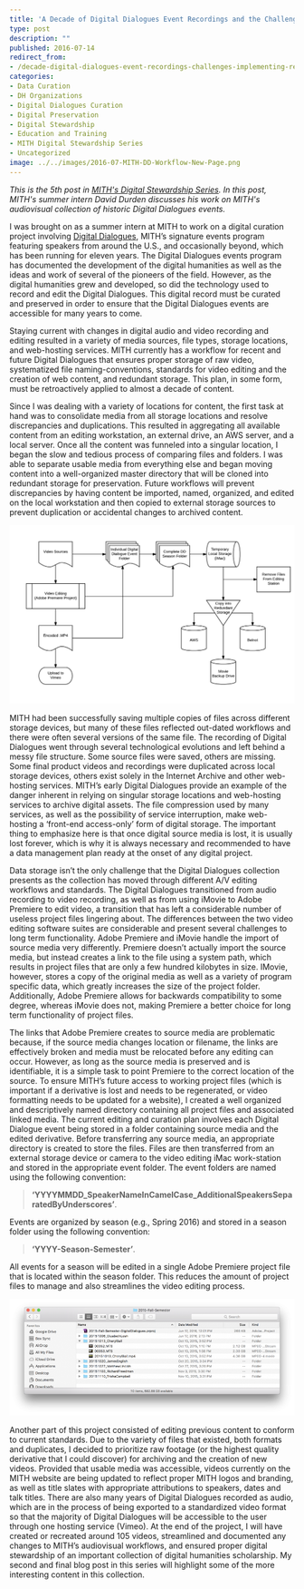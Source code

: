 ```yaml
---
title: 'A Decade of Digital Dialogues Event Recordings and the Challenges of Implementing a Retroactive Digital Asset Management Plan'
type: post
description: ""
published: 2016-07-14
redirect_from: 
- /decade-digital-dialogues-event-recordings-challenges-implementing-retroactive-digital-asset-management-plan/
categories:
- Data Curation
- DH Organizations
- Digital Dialogues Curation
- Digital Preservation
- Digital Stewardship
- Education and Training
- MITH Digital Stewardship Series
- Uncategorized
image: ../../images/2016-07-MITH-DD-Workflow-New-Page.png
---
```

_This is the 5th post in [MITH's Digital Stewardship Series](http://mith.umd.edu/tag/mith-digital-stewardship-series/). In this post, MITH's summer intern David Durden discusses his work on MITH's audiovisual collection of historic Digital Dialogues events._

I was brought on as a summer intern at MITH to work on a digital curation project involving [Digital Dialogues](http://mith.umd.edu/digital-dialogues/), MITH’s signature events program featuring speakers from around the U.S., and occasionally beyond, which has been running for eleven years. The Digital Dialogues events program has documented the development of the digital humanities as well as the ideas and work of several of the pioneers of the field. However, as the digital humanities grew and developed, so did the technology used to record and edit the Digital Dialogues. This digital record must be curated and preserved in order to ensure that the Digital Dialogues events are accessible for many years to come.

Staying current with changes in digital audio and video recording and editing resulted in a variety of media sources, file types, storage locations, and web-hosting services. MITH currently has a workflow for recent and future Digital Dialogues that ensures proper storage of raw video, systematized file naming-conventions, standards for video editing and the creation of web content, and redundant storage. This plan, in some form, must be retroactively applied to almost a decade of content.

Since I was dealing with a variety of locations for content, the first task at hand was to consolidate media from all storage locations and resolve discrepancies and duplications. This resulted in aggregating all available content from an editing workstation, an external drive, an AWS server, and a local server. Once all the content was funneled into a singular location, I began the slow and tedious process of comparing files and folders. I was able to separate usable media from everything else and began moving content into a well-organized master directory that will be cloned into redundant storage for preservation. Future workflows will prevent discrepancies by having content be imported, named, organized, and edited on the local workstation and then copied to external storage sources to prevent duplication or accidental changes to archived content.

![An example of the future data flow for Digital Dialogues videos](../../images/2016-07-MITH-DD-Workflow-New-Page.png)

MITH had been successfully saving multiple copies of files across different storage devices, but many of these files reflected out-dated workflows and there were often several versions of the same file. The recording of Digital Dialogues went through several technological evolutions and left behind a messy file structure. Some source files were saved, others are missing. Some final product videos and recordings were duplicated across local storage devices, others exist solely in the Internet Archive and other web-hosting services. MITH’s early Digital Dialogues provide an example of the danger inherent in relying on singular storage locations and web-hosting services to archive digital assets. The file compression used by many services, as well as the possibility of service interruption, make web-hosting a ‘front-end access-only’ form of digital storage. The important thing to emphasize here is that once digital source media is lost, it is usually lost forever, which is why it is always necessary and recommended to have a data management plan ready at the onset of any digital project.

Data storage isn’t the only challenge that the Digital Dialogues collection presents as the collection has moved through different A/V editing workflows and standards. The Digital Dialogues transitioned from audio recording to video recording, as well as from using iMovie to Adobe Premiere to edit video, a transition that has left a considerable number of useless project files lingering about. The differences between the two video editing software suites are considerable and present several challenges to long term functionality. Adobe Premiere and iMovie handle the import of source media very differently. Premiere doesn’t actually import the source media, but instead creates a link to the file using a system path, which results in project files that are only a few hundred kilobytes in size. IMovie, however, stores a copy of the original media as well as a variety of program specific data, which greatly increases the size of the project folder. Additionally, Adobe Premiere allows for backwards compatibility to some degree, whereas iMovie does not, making Premiere a better choice for long term functionality of project files.

The links that Adobe Premiere creates to source media are problematic because, if the source media changes location or filename, the links are effectively broken and media must be relocated before any editing can occur. However, as long as the source media is preserved and is identifiable, it is a simple task to point Premiere to the correct location of the source. To ensure MITH’s future access to working project files (which is important if a derivative is lost and needs to be regenerated, or video formatting needs to be updated for a website), I created a well organized and descriptively named directory containing all project files and associated linked media. The current editing and curation plan involves each Digital Dialogue event being stored in a folder containing source media and the edited derivative. Before transferring any source media, an appropriate directory is created to store the files. Files are then transferred from an external storage device or camera to the video editing iMac work-station and stored in the appropriate event folder. The event folders are named using the following convention:

> **‘YYYYMMDD_SpeakerNameInCamelCase_AdditionalSpeakersSeparatedByUnderscores’**.

Events are organized by season (e.g., Spring 2016) and stored in a season folder using the following convention:

> **‘YYYY-Season-Semester’**.

All events for a season will be edited in a single Adobe Premiere project file that is located within the season folder. This reduces the amount of project files to manage and also streamlines the video editing process.

![Example of a well-organized Digital Dialogue season folder](../../images/2016-07-Screen-Shot-2016-07-13-at-11.25.08-AM-980x401.png)

Another part of this project consisted of editing previous content to conform to current standards. Due to the variety of files that existed, both formats and duplicates, I decided to prioritize raw footage (or the highest quality derivative that I could discover) for archiving and the creation of new videos. Provided that usable media was accessible, videos currently on the MITH website are being updated to reflect proper MITH logos and branding, as well as title slates with appropriate attributions to speakers, dates and talk titles. There are also many years of Digital Dialogues recorded as audio, which are in the process of being exported to a standardized video format so that the majority of Digital Dialogues will be accessible to the user through one hosting service (Vimeo). At the end of the project, I will have created or recreated around 105 videos, streamlined and documented any changes to MITH’s audiovisual workflows, and ensured proper digital stewardship of an important collection of digital humanities scholarship. My second and final blog post in this series will highlight some of the more interesting content in this collection.
